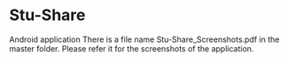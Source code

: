 # Stu-Share
Android application
There is a file name Stu-Share_Screenshots.pdf in the master folder. Please refer it for the screenshots of the application.
